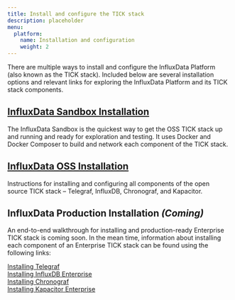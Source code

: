 ```yaml
---
title: Install and configure the TICK stack
description: placeholder
menu:
  platform:
    name: Installation and configuration
    weight: 2
---
```


There are multiple ways to install and configure the InfluxData Platform (also known
as the TICK stack). Included below are several installation options and relevant
links for exploring the InfluxData Platform and its TICK stack components.

## [InfluxData Sandbox Installation](/platform/installation/sandbox-install)  
The InfluxData Sandbox is the quickest way to get the OSS TICK stack up and running
and ready for exploration and testing. It uses Docker and Docker Composer to build
and network each component of the TICK stack.

## [InfluxData OSS Installation](/platform/installation/oss-install)
Instructions for installing and configuring all components of the open source
TICK stack – Telegraf, InfluxDB, Chronograf, and Kapacitor.

## InfluxData Production Installation _(Coming)_
An end-to-end walkthrough for installing and production-ready Enterprise TICK stack
is coming soon. In the mean time, information about installing each component of
an Enterprise TICK stack can be found using the following links:

[Installing Telegraf](/chronograf/latest/introduction/installation)  
[Installing InfluxDB Enterprise](/enterprise_influxdb/latest/introduction/installation_guidelines/)  
[Installing Chronograf](/chronograf/latest/introduction/installation)  
[Installing Kapacitor Enterprise](/enterprise_kapacitor/v1.5/introduction/installation_guide/)

